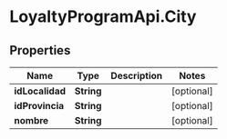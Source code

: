 # LoyaltyProgramApi.City

## Properties
Name | Type | Description | Notes
------------ | ------------- | ------------- | -------------
**idLocalidad** | **String** |  | [optional] 
**idProvincia** | **String** |  | [optional] 
**nombre** | **String** |  | [optional] 


